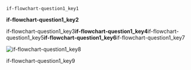 ```ngMeta
if-flowchart-question1_key1
```
**if-flowchart-question1_key2**

if-flowchart-question1_key3**if-flowchart-question1_key4**if-flowchart-question1_key5**if-flowchart-question1_key6**if-flowchart-question1_key7

![if-flowchart-question1_key8](https://merakidebug.s3.ap-south-1.amazonaws.com/course_images/if-else/if-statement-flowcharts/assets/question_images/question1-image1.png)

if-flowchart-question1_key9


